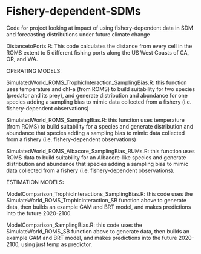 # Fishery-dependent-SDMs
Code for project looking at impact of using fishery-dependent data in SDM and forecasting distributions under future climate change

DistancetoPorts.R: This code calculates the distance from every cell in the ROMS extent to 5 different fishing ports along the US West Coasts of CA, OR, and WA. 

OPERATING MODELS:

SimulatedWorld_ROMS_TrophicInteraction_SamplingBias.R: this function uses temperature and chl-a (from ROMS) to build suitability for two species (predator and its prey), and generate distribution and abundance for one species adding a sampling bias to mimic data collected from a fishery (i.e. fishery-dependent observations) 

SimulatedWorld_ROMS_SamplingBias.R: this function uses temperature (from ROMS) to build suitability for a species and generate distribution and abundance that species adding a sampling bias to mimic data collected from a fishery (i.e. fishery-dependent observations) 

SimulatedWorld_ROMS_Albacore_SamplingBias_RUMs.R: this function uses ROMS data to build suitability for an Albacore-like species and generate distribution and abundance that species adding a sampling bias to mimic data collected from a fishery (i.e. fishery-dependent observations). 

ESTIMATION MODELS:

ModelComparison_TrophicInteractions_SamplingBias.R: this code uses the SimulateWorld_ROMS_TrophicInteraction_SB function above to generate data, then builds an example GAM and BRT model, and makes predictions into the future 2020-2100. 

ModelComparison_SamplingBias.R: this code uses the SimulateWorld_ROMS_SB function above to generate data, then builds an example GAM and BRT model, and makes predictions into the future 2020-2100, using just temp as predictor.
